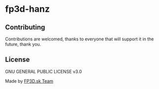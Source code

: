 # fp3d-hanz


## Contributing
Contributions are welcomed, thanks to everyone that will support it in the future, thank you.

## License
GNU GENERAL PUBLIC LICENSE v3.0

Made by [FP3D.sk Team](https://fp3d.sk)